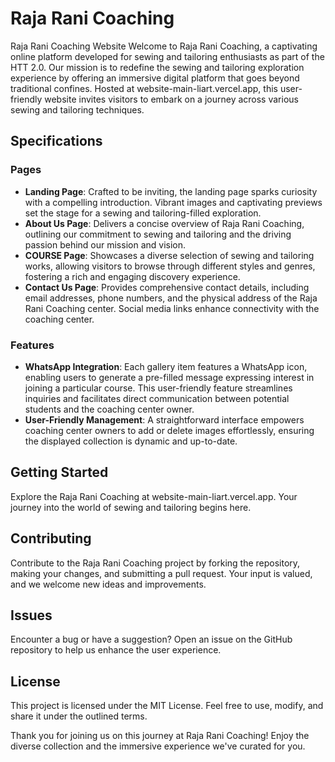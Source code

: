 # Raja Rani Coaching
Raja Rani Coaching Website
Welcome to Raja Rani Coaching, a captivating online platform developed for sewing and tailoring enthusiasts as part of the HTT 2.0. Our mission is to redefine the sewing and tailoring exploration experience by offering an immersive digital platform that goes beyond traditional confines. Hosted at website-main-liart.vercel.app, this user-friendly website invites visitors to embark on a journey across various sewing and tailoring techniques.

## Specifications
### Pages
- **Landing Page**: Crafted to be inviting, the landing page sparks curiosity with a compelling introduction. Vibrant images and captivating previews set the stage for a sewing and tailoring-filled exploration.
- **About Us Page**: Delivers a concise overview of Raja Rani Coaching, outlining our commitment to sewing and tailoring and the driving passion behind our mission and vision.
- **COURSE Page**: Showcases a diverse selection of sewing and tailoring works, allowing visitors to browse through different styles and genres, fostering a rich and engaging discovery experience.
- **Contact Us Page**: Provides comprehensive contact details, including email addresses, phone numbers, and the physical address of the Raja Rani Coaching center. Social media links enhance connectivity with the coaching center.

### Features
- **WhatsApp Integration**: Each gallery item features a WhatsApp icon, enabling users to generate a pre-filled message expressing interest in joining a particular course. This user-friendly feature streamlines inquiries and facilitates direct communication between potential students and the coaching center owner.
- **User-Friendly Management**: A straightforward interface empowers coaching center owners to add or delete images effortlessly, ensuring the displayed collection is dynamic and up-to-date.

## Getting Started
Explore the Raja Rani Coaching at website-main-liart.vercel.app. Your journey into the world of sewing and tailoring begins here.

## Contributing
Contribute to the Raja Rani Coaching project by forking the repository, making your changes, and submitting a pull request. Your input is valued, and we welcome new ideas and improvements.

## Issues
Encounter a bug or have a suggestion? Open an issue on the GitHub repository to help us enhance the user experience.

## License
This project is licensed under the MIT License. Feel free to use, modify, and share it under the outlined terms.

Thank you for joining us on this journey at Raja Rani Coaching! Enjoy the diverse collection and the immersive experience we've curated for you.
